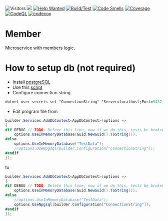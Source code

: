 ![Visitors](http://estruyf-github.azurewebsites.net/api/VisitorHit?user=KurnakovMaksim&repo=jiraF-member&countColor=%237B1E7A&style=flat)
 [![](https://tokei.rs/b1/github/KurnakovMaksim/jiraF-member)](https://github.com/KurnakovMaksim/jiraF-member)
[![Help Wanted](https://img.shields.io/github/issues/KurnakovMaksim/jiraF-member/help%20wanted?color=green)](https://github.com/KurnakovMaksim/jiraF-member/issues?q=is%3Aissue+is%3Aopen+label%3A%22help+wanted%22)
[![Build/Test](https://github.com/KurnakovMaksim/jiraF-member/actions/workflows/build-test.yml/badge.svg)](https://github.com/KurnakovMaksim/jiraF-member/actions/workflows/build-test.yml)
[![Code Smells](https://sonarcloud.io/api/project_badges/measure?project=KurnakovMaksim_jiraF-member&metric=code_smells)](https://sonarcloud.io/summary/new_code?id=KurnakovMaksim_jiraF-member) 
[![Coverage](https://sonarcloud.io/api/project_badges/measure?project=KurnakovMaksim_jiraF-member&metric=coverage)](https://sonarcloud.io/summary/new_code?id=KurnakovMaksim_jiraF-member) 
[![CodeQL](https://github.com/KurnakovMaksim/jiraF-member/workflows/CodeQL/badge.svg)](https://github.com/KurnakovMaksim/jiraF-member/actions?query=workflow%3ACodeQL) 
[![codecov](https://codecov.io/gh/KurnakovMaksim/jiraF-member/branch/main/graph/badge.svg?token=MXYQQKD940)](https://codecov.io/gh/KurnakovMaksim/jiraF-member)

# Member
Microservice with members logic. 

# How to setup db (not required)
* Install [postgreSQL](https://www.postgresql.org/) 
* Use this [script](https://github.com/KurnakovMaksim/jiraF/blob/main/Member/db.sql)
* Configure connection string
``` ps
dotnet user-secrets set "ConnectionString" "Server=localhost;Port=5432;Database=jiraf_member;User Id=postgres;Password=yourPassword;" --project ".\Member\src\jiraF.Member.API\"
```
* Edit program file from
``` cs
builder.Services.AddDbContext<AppDbContext>(options =>
{
#if DEBUG // TODO: Delete this line, now if we do this, tests be broken.
    options.UseInMemoryDatabase(Guid.NewGuid().ToString());
#else
    options.UseInMemoryDatabase("TestData");
    //options.UseNpgsql(builder.Configuration["ConnectionString"]);
#endif
});
```
to
``` cs
builder.Services.AddDbContext<AppDbContext>(options =>
{
#if DEBUG // TODO: Delete this line, now if we do this, tests be broken.
    options.UseInMemoryDatabase(Guid.NewGuid().ToString());
#else
    //options.UseInMemoryDatabase("TestData");
    options.UseNpgsql(builder.Configuration["ConnectionString"]);
#endif
});
```
